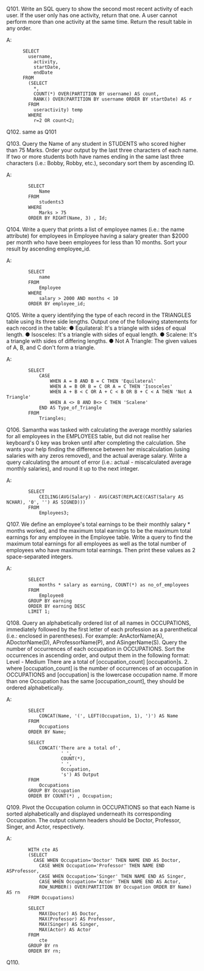 Q101. Write an SQL query to show the second most recent activity of each user.
If the user only has one activity, return that one. A user cannot perform more than one activity at the
same time.
Return the result table in any order.

A:

          SELECT 
            username,
              activity,
              startDate,
              endDate 
          FROM
            (SELECT 
              *,
              COUNT(*) OVER(PARTITION BY username) AS count,
              RANK() OVER(PARTITION BY username ORDER BY startDate) AS r 
            FROM 
              useractivity) temp
            WHERE 	
              r=2 OR count<2;
              
Q102. same as Q101

Q103. Query the Name of any student in STUDENTS who scored higher than 75 Marks. Order your output by
the last three characters of each name. If two or more students both have names ending in the same
last three characters (i.e.: Bobby, Robby, etc.), secondary sort them by ascending ID.

A:

            SELECT 
                Name
            FROM
                students3
            WHERE
                Marks > 75
            ORDER BY RIGHT(Name, 3) , Id;
            
Q104. Write a query that prints a list of employee names (i.e.: the name attribute) for employees in
Employee having a salary greater than $2000 per month who have been employees for less than 10
months. Sort your result by ascending employee_id.

A:

            SELECT 
                name
            FROM
                Employee
            WHERE
                salary > 2000 AND months < 10
            ORDER BY employee_id;
            
Q105. Write a query identifying the type of each record in the TRIANGLES table using its three side lengths.
Output one of the following statements for each record in the table:
● Equilateral: It's a triangle with sides of equal length.
● Isosceles: It's a triangle with sides of equal length.
● Scalene: It's a triangle with sides of differing lengths.
● Not A Triangle: The given values of A, B, and C don't form a triangle.

A:

            SELECT 
                CASE
                    WHEN A = B AND B = C THEN 'Equilateral'
                    WHEN A = B OR B = C OR A = C THEN 'Isosceles'
                    WHEN A + B < C OR A + C < B OR B + C < A THEN 'Not A Triangle'
                    WHEN A <> B AND B<> C THEN 'Scalene'
                END AS Type_of_Triangle
            FROM
                Triangles;
                
Q106. Samantha was tasked with calculating the average monthly salaries for all employees in the
EMPLOYEES table, but did not realise her keyboard's 0 key was broken until after completing the
calculation. She wants your help finding the difference between her miscalculation (using salaries
with any zeros removed), and the actual average salary.
Write a query calculating the amount of error (i.e.: actual - miscalculated average monthly salaries),
and round it up to the next integer.

A:  

            SELECT 
                CEILING(AVG(Salary) - AVG(CAST(REPLACE(CAST(Salary AS NCHAR), '0', '') AS SIGNED)))
            FROM
                Employees3;
                
Q107. We define an employee's total earnings to be their monthly salary * months worked, and the
maximum total earnings to be the maximum total earnings for any employee in the Employee table.
Write a query to find the maximum total earnings for all employees as well as the total number of
employees who have maximum total earnings. Then print these values as 2 space-separated
integers.

A:

            SELECT 
                months * salary as earning, COUNT(*) as no_of_employees
            FROM
                Employee8
            GROUP BY earning
            ORDER BY earning DESC
            LIMIT 1;
            
Q108. Query an alphabetically ordered list of all names in OCCUPATIONS, immediately followed by
the first letter of each profession as a parenthetical (i.e.: enclosed in parentheses). For
example: AnActorName(A), ADoctorName(D), AProfessorName(P), and ASingerName(S).
Query the number of occurrences of each occupation in OCCUPATIONS. Sort the occurrences in
ascending order, and output them in the following format:
Level - Medium
There are a total of [occupation_count] [occupation]s.
2. where [occupation_count] is the number of occurrences of an occupation in OCCUPATIONS and
[occupation] is the lowercase occupation name. If more than one Occupation has the same
[occupation_count], they should be ordered alphabetically.

A:

            SELECT 
                CONCAT(Name, '(', LEFT(Occupation, 1), ')') AS Name
            FROM
                Occupations
            ORDER BY Name;

            SELECT 
                CONCAT('There are a total of',
                        ' ',
                        COUNT(*),
                        ' ',
                        Occupation,
                        's') AS Output
            FROM
                Occupations
            GROUP BY Occupation
            ORDER BY COUNT(*) , Occupation;
            
Q109. Pivot the Occupation column in OCCUPATIONS so that each Name is sorted alphabetically and
displayed underneath its corresponding Occupation. The output column headers should be Doctor,
Professor, Singer, and Actor, respectively.
 
 A:
 
            WITH cte AS
            (SELECT 
              CASE WHEN Occupation='Doctor' THEN NAME END AS Doctor,
                CASE WHEN Occupation='Professor' THEN NAME END ASProfessor,
                CASE WHEN Occupation='Singer' THEN NAME END AS Singer,
                CASE WHEN Occupation='Actor' THEN NAME END AS Actor,
                ROW_NUMBER() OVER(PARTITION BY Occupation ORDER BY Name) AS rn 
            FROM Occupations)

            SELECT 
                MAX(Doctor) AS Doctor,
                MAX(Professor) AS Professor,
                MAX(Singer) AS Singer,
                MAX(Actor) AS Actor
            FROM
                cte
            GROUP BY rn
            ORDER BY rn;
            
  Q110. 


